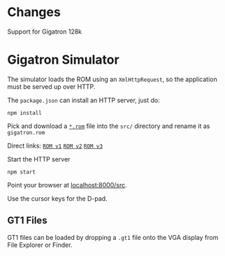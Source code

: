 Changes
=======

Support for Gigatron 128k 



Gigatron Simulator
==================

The simulator loads the ROM using an `XmlHttpRequest`, so the application must be served up over HTTP.

The `package.json` can install an HTTP server, just do:

    npm install

Pick and download a [`*.rom`](https://github.com/kervinck/gigatron-rom/) file into the `src/` directory and rename it as `gigatron.rom`

Direct links:
[`ROM v1`](https://github.com/kervinck/gigatron-rom/raw/master/ROMv1.rom)
[`ROM v2`](https://github.com/kervinck/gigatron-rom/raw/master/ROMv2.rom)
[`ROM v3`](https://github.com/kervinck/gigatron-rom/raw/master/ROMv3.rom)

Start the HTTP server

    npm start

Point your browser at [localhost:8000/src](localhost:8000/src).

Use the cursor keys for the D-pad.

## GT1 Files

GT1 files can be loaded by dropping a `.gt1` file onto the VGA display from File Explorer or Finder.
